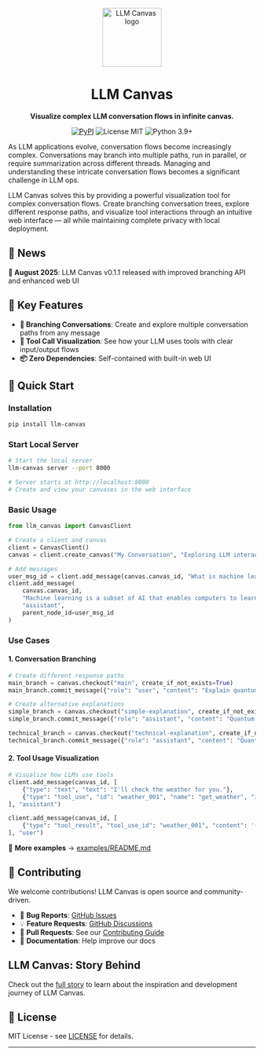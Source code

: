 <p align="center">
    <img src="web_ui/public/logo-icon-badge.svg" width="120" height="120" alt="LLM Canvas logo" />
  
</p>

<h1 align="center">LLM Canvas</h1>

<p align="center"><strong>Visualize complex LLM conversation flows in infinite canvas.</strong></p>

<p align="center">
    <a href="https://pypi.org/project/llm-canvas/"><img src="https://img.shields.io/pypi/v/llm-canvas" alt="PyPI" /></a>
    <img src="https://img.shields.io/badge/License-MIT-green" alt="License MIT" />
    <img src="https://img.shields.io/badge/Python-3.9%2B-blue" alt="Python 3.9+" />
</p>

As LLM applications evolve, conversation flows become increasingly complex. Conversations may branch into multiple paths, run in parallel, or require summarization across different threads. Managing and understanding these intricate conversation flows becomes a significant challenge in LLM ops.

LLM Canvas solves this by providing a powerful visualization tool for complex conversation flows. Create branching conversation trees, explore different response paths, and visualize tool interactions through an intuitive web interface — all while maintaining complete privacy with local deployment.

## 📰 News

**🎉 August 2025**: LLM Canvas v0.1.1 released with improved branching API and enhanced web UI

## 🌟 Key Features

- **🌳 Branching Conversations**: Create and explore multiple conversation paths from any message
- **🔧 Tool Call Visualization**: See how your LLM uses tools with clear input/output flows
- **📦 Zero Dependencies**: Self-contained with built-in web UI

## 🚀 Quick Start

### Installation

```bash
pip install llm-canvas
```

### Start Local Server

```bash
# Start the local server
llm-canvas server --port 8000

# Server starts at http://localhost:8000
# Create and view your canvases in the web interface
```

### Basic Usage

```python
from llm_canvas import CanvasClient

# Create a client and canvas
client = CanvasClient()
canvas = client.create_canvas("My Conversation", "Exploring LLM interactions")

# Add messages
user_msg_id = client.add_message(canvas.canvas_id, "What is machine learning?", "user")
client.add_message(
    canvas.canvas_id,
    "Machine learning is a subset of AI that enables computers to learn from data...",
    "assistant",
    parent_node_id=user_msg_id
)
```

### Use Cases

#### 1. **Conversation Branching**

```python
# Create different response paths
main_branch = canvas.checkout("main", create_if_not_exists=True)
main_branch.commit_message({"role": "user", "content": "Explain quantum computing"})

# Create alternative explanations
simple_branch = canvas.checkout("simple-explanation", create_if_not_exists=True)
simple_branch.commit_message({"role": "assistant", "content": "Quantum computing uses quantum mechanics..."})

technical_branch = canvas.checkout("technical-explanation", create_if_not_exists=True)
technical_branch.commit_message({"role": "assistant", "content": "Quantum computing leverages superposition and entanglement..."})
```

#### 2. **Tool Usage Visualization**

```python
# Visualize how LLMs use tools
client.add_message(canvas_id, [
    {"type": "text", "text": "I'll check the weather for you."},
    {"type": "tool_use", "id": "weather_001", "name": "get_weather", "input": {"location": "San Francisco"}}
], "assistant")

client.add_message(canvas_id, [
    {"type": "tool_result", "tool_use_id": "weather_001", "content": '{"temperature": 72, "condition": "sunny"}'}
], "user")
```

📝 **More examples** → [examples/README.md](examples/README.md)

## 🤝 Contributing

We welcome contributions! LLM Canvas is open source and community-driven.

- 🐛 **Bug Reports**: [GitHub Issues](https://github.com/LittleLittleCloud/llm_canvas/issues)
- 💡 **Feature Requests**: [GitHub Discussions](https://github.com/LittleLittleCloud/llm_canvas/discussions)
- 🔀 **Pull Requests**: See our [Contributing Guide](CONTRIBUTING.md)
- 📖 **Documentation**: Help improve our docs

## LLM Canvas: Story Behind

Check out the [full story](https://dev.to/littlelittlecloud/llm-canvas-the-story-behind-11i6) to learn about the inspiration and development journey of LLM Canvas.

## 📄 License

MIT License - see [LICENSE](LICENSE) for details.

---
